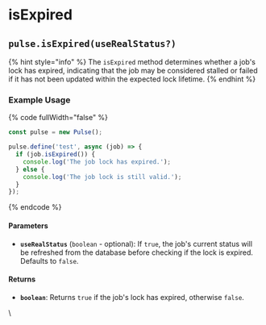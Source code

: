 # isExpired



## `pulse.isExpired(useRealStatus?)`

{% hint style="info" %}
The `isExpired` method determines whether a job's lock has expired, indicating that the job may be considered stalled or failed if it has not been updated within the expected lock lifetime.
{% endhint %}

### Example Usage

{% code fullWidth="false" %}
```typescript
const pulse = new Pulse();

pulse.define('test', async (job) => {
  if (job.isExpired()) {
    console.log('The job lock has expired.');
  } else {
    console.log('The job lock is still valid.');
  }
});


```
{% endcode %}

#### Parameters

* **`useRealStatus`** (`boolean` - optional): If `true`, the job's current status will be refreshed from the database before checking if the lock is expired. Defaults to `false`.

#### Returns

* **`boolean`**: Returns `true` if the job's lock has expired, otherwise `false`.

\




